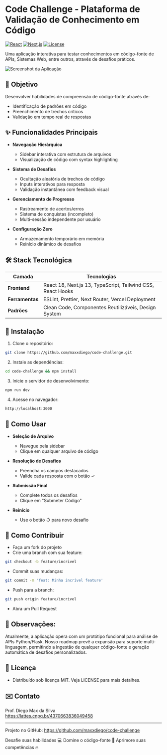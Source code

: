 # Code Challenge - Plataforma de Validação de Conhecimento em Código

[![React](https://img.shields.io/badge/React-18.2.0-blue)](https://react.dev/)
[![Next.js](https://img.shields.io/badge/Next.js-13.4.8-black)](https://nextjs.org/)
[![License](https://img.shields.io/badge/License-MIT-green)](https://opensource.org/licenses/MIT)

Uma aplicação interativa para testar conhecimentos em código-fonte de APIs, Sistemas Web, entre outros, através de desafios práticos.

![Screenshot da Aplicação](/public/screenshot.png) <!-- Adicione uma imagem real posteriormente -->

## 🎯 Objetivo

Desenvolver habilidades de compreensão de código-fonte através de:
- Identificação de padrões em código
- Preenchimento de trechos críticos
- Validação em tempo real de respostas

## ✨ Funcionalidades Principais

- **Navegação Hierárquica**
  - Sidebar interativa com estrutura de arquivos
  - Visualização de código com syntax highlighting

- **Sistema de Desafios**
  - Ocultação aleatória de trechos de código
  - Inputs interativos para resposta
  - Validação instantânea com feedback visual

- **Gerenciamento de Progresso**
  - Rastreamento de acertos/erros
  - Sistema de conquistas (incompleto)
  - Multi-sessão independente por usuário

- **Configuração Zero**
  - Armazenamento temporário em memória
  - Reinício dinâmico de desafios

## 🛠 Stack Tecnológica

| Camada          | Tecnologias                                                                 |
|-----------------|-----------------------------------------------------------------------------|
| **Frontend**    | React 18, Next.js 13, TypeScript, Tailwind CSS, React Hooks                 |
| **Ferramentas** | ESLint, Prettier, Next Router, Vercel Deployment                            |
| **Padrões**     | Clean Code, Componentes Reutilizáveis, Design System                        |

## 🚀 Instalação

1. Clone o repositório:
```bash
git clone https://github.com/maxxdiego/code-challenge.git
```

2. Instale as dependências:

```bash
cd code-challenge && npm install
```

3. Inicie o servidor de desenvolvimento:

```bash
npm run dev
```

4. Acesse no navegador:
```bash
http://localhost:3000
```

## 📌 Como Usar

- **Seleção de Arquivo**
  - Navegue pela sidebar
  - Clique em qualquer arquivo de código

- **Resolução de Desafios**
  - Preencha os campos destacados
  - Valide cada resposta com o botão ✓

- **Submissão Final**
  - Complete todos os desafios
  - Clique em "Submeter Código"

- **Reinício**
  - Use o botão ↺ para novo desafio

## 🤝 Como Contribuir
- Faça um fork do projeto
- Crie uma branch com sua feature:

```bash
git checkout -b feature/incrivel
```

- Commit suas mudanças:

```bash
git commit -m 'feat: Minha incrível feature'
```

- Push para a branch:

```bash
git push origin feature/incrivel
```

- Abra um Pull Request

## 👀 Observações:
Atualmente, a aplicação opera com um protótipo funcional para análise de APIs Python/Flask. Nosso roadmap prevê a expansão para suporte multi-linguagem, permitindo a ingestão de qualquer código-fonte e geração automática de desafios personalizados.

## 📄 Licença
- Distribuído sob licença MIT. Veja LICENSE para mais detalhes.

## ✉️ Contato

Prof. Diego Max da Silva<br>
https://lattes.cnpq.br/4370663836049458

<hr>

Projeto no GitHub: https://github.com/maxxdiego/code-challenge

Desafie suas habilidades 💻 Domine o código-fonte 🚀 Aprimore suas competências 🔥
